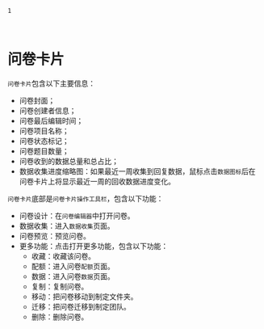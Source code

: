 ```index
1
```
```tag

```
```summary

```
# 问卷卡片

`问卷卡片`包含以下主要信息：
+ 问卷封面；
+ 问卷创建者信息；
+ 问卷最后编辑时间；
+ 问卷项目名称；
+ 问卷状态标记；
+ 问卷题目数量；
+ 问卷收到的数据总量和总占比；
+ 数据收集进度缩略图：如果最近一周收集到回复数据，鼠标点击`数据图标`后在问卷卡片上将显示最近一周的回收数据进度变化。

`问卷卡片`底部是`问卷卡片操作工具栏`，包含以下功能：
+ 问卷设计：在`问卷编辑器`中打开问卷。
+ 数据收集：进入`数据收集`页面。
+ 问卷预览：预览问卷。
+ 更多功能：点击打开更多功能，包含以下功能：
  + 收藏：收藏该问卷。
  + 配额：进入问卷`配额`页面。
  + 数据：进入问卷`数据`页面。
  + 复制：复制问卷。
  + 移动：把问卷移动到制定文件夹。
  + 迁移：把问卷迁移到制定团队。
  + 删除：删除问卷。